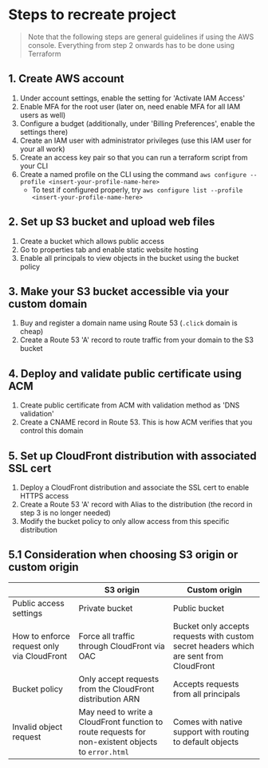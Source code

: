 # Steps to recreate project
> Note that the following steps are general guidelines if using the AWS console. Everything from step 2 onwards has to be done using Terraform

## 1. Create AWS account
1. Under account settings, enable the setting for 'Activate IAM Access'
2. Enable MFA for the root user (later on, need enable MFA for all IAM users as well)
3. Configure a budget (additionally, under 'Billing Preferences', enable the settings there)
4. Create an IAM user with administrator privileges (use this IAM user for your all work)
5. Create an access key pair so that you can run a terraform script from your CLI
6. Create a named profile on the CLI using the command `aws configure --profile <insert-your-profile-name-here>`
    - To test if configured properly, try `aws configure list --profile <insert-your-profile-name-here>`


## 2. Set up S3 bucket and upload web files
1. Create a bucket which allows public access
2. Go to properties tab and enable static website hosting
3. Enable all principals to view objects in the bucket using the bucket policy

## 3. Make your S3 bucket accessible via your custom domain
1. Buy and register a domain name using Route 53 (`.click` domain is cheap)
2. Create a Route 53 'A' record to route traffic from your domain to the S3 bucket

## 4. Deploy and validate public certificate using ACM
1. Create public certificate from ACM with validation method as 'DNS validation'
2. Create a CNAME record in Route 53. This is how ACM verifies that you control this domain

## 5. Set up CloudFront distribution with associated SSL cert
1. Deploy a CloudFront distribution and associate the SSL cert to enable HTTPS access
2. Create a Route 53 'A' record with Alias to the distribution (the record in step 3 is no longer needed)
3. Modify the bucket policy to only allow access from this specific distribution

## 5.1 Consideration when choosing S3 origin or custom origin
| | S3 origin | Custom origin |
| -------- | -------- | ------- |
| Public access settings | Private bucket | Public bucket |
| How to enforce request only via CloudFront | Force all traffic through CloudFront via OAC | Bucket only accepts requests with custom secret headers which are sent from CloudFront |
| Bucket policy | Only accept requests from the CloudFront distribution ARN | Accepts requests from all principals |
| Invalid object request | May need to write a CloudFront function to route requests for non-existent objects to `error.html` | Comes with native support with routing to default objects |

